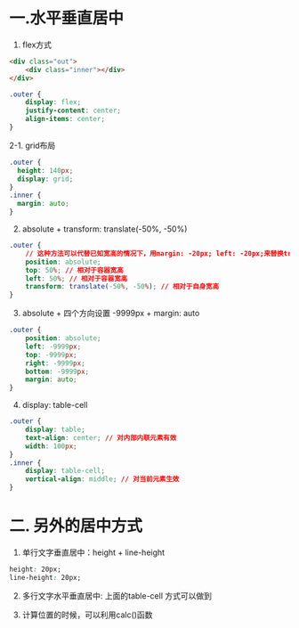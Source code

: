 <!--
 * @Description: 
 * @Author: yangxia
 * @Date: 2022-02-17 14:48:35
-->
# 一.水平垂直居中

1. flex方式

```html
<div class="out">
    <div class="inner"></div>
</div>
```

```css
.outer {
    display: flex;
    justify-content: center;
    align-items: center;
}
```

2-1. grid布局

```css
.outer {
  height: 140px;
  display: grid;
}
.inner { 
  margin: auto;
}
```

2. absolute + transform: translate(-50%, -50%)

```css
.outer {
    // 这种方法可以代替已知宽高的情况下，用margin: -20px; left: -20px;来替换transform的情况
    position: absolute;
    top: 50%; // 相对于容器宽高
    left: 50%; // 相对于容器宽高
    transform: translate(-50%, -50%); // 相对于自身宽高
}

```

3. absolute + 四个方向设置 -9999px + margin: auto

```css
.outer {
    position: absolute;
    left: -9999px;
    top: -9999px;
    right: -9999px;
    bottom: -9999px;
    margin: auto;
}
```

4. display: table-cell

```css
.outer {
    display: table;
    text-align: center; // 对内部内联元素有效
    width: 100px;
}
.inner {
    display: table-cell;
    vertical-align: middle; // 对当前元素生效
}
```

# 二. 另外的居中方式

1. 单行文字垂直居中：height + line-height

```css
height: 20px;
line-height: 20px;
```

2. 多行文字水平垂直居中: 上面的table-cell 方式可以做到

3. 计算位置的时候，可以利用calc()函数
